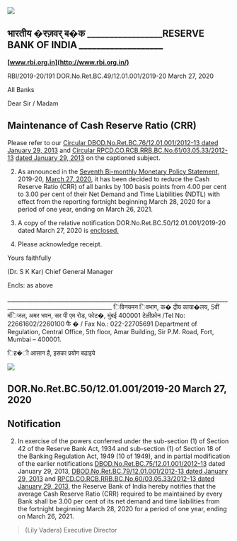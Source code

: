 ![](_page_0_Picture_0.jpeg)

## भारतीय �रज़वर् ब�क **\_\_\_\_\_\_\_\_\_\_\_\_\_\_\_\_\_RESERVE BANK OF INDIA** *\_\_\_\_\_\_\_\_\_\_\_\_\_\_\_\_\_\_\_*

**[www.rbi.org.in](http://www.rbi.org.in/)**

RBI/2019-20/191 DOR.No.Ret.BC.49/12.01.001/2019-20 March 27, 2020

All Banks

Dear Sir / Madam

## **Maintenance of Cash Reserve Ratio (CRR)**

Please refer to our [Circular DBOD.No.Ret.BC.76/12.01.001/2012-13 dated](https://www.rbi.org.in/Scripts/NotificationUser.aspx?Id=7837&Mode=0)  [January 29, 2013](https://www.rbi.org.in/Scripts/NotificationUser.aspx?Id=7837&Mode=0) and [Circular RPCD.CO.RCB.RRB.BC.No.61/03.05.33/2012-13](https://www.rbi.org.in/Scripts/NotificationUser.aspx?Id=7842&Mode=0)  [dated January 29, 2013](https://www.rbi.org.in/Scripts/NotificationUser.aspx?Id=7842&Mode=0) on the captioned subject.

2. As announced in the [Seventh Bi-monthly Monetary Policy Statement,](https://www.rbi.org.in/Scripts/BS_PressReleaseDisplay.aspx?prid=49581) 2019-20, [March 27, 2020,](https://www.rbi.org.in/Scripts/BS_PressReleaseDisplay.aspx?prid=49581) it has been decided to reduce the Cash Reserve Ratio (CRR) of all banks by 100 basis points from 4.00 per cent to 3.00 per cent of their Net Demand and Time Liabilities (NDTL) with effect from the reporting fortnight beginning March 28, 2020 for a period of one year, ending on March 26, 2021.

3. A copy of the relative notification DOR.No.Ret.BC.50/12.01.001/2019-20 dated March 27, 2020 is [enclosed.](#page-1-0)

4. Please acknowledge receipt.

Yours faithfully

 (Dr. S K Kar) Chief General Manager

Encls: as above

\_\_\_\_\_\_\_\_\_\_\_\_\_\_\_\_\_\_\_\_\_\_\_\_\_\_\_\_\_\_\_\_\_\_\_\_\_\_\_\_\_\_\_\_\_\_\_\_\_\_\_\_\_\_\_\_\_\_\_\_\_\_\_\_\_\_\_\_\_\_\_\_\_\_\_\_\_\_\_\_\_\_\_\_\_\_\_\_\_\_\_\_\_\_\_\_\_\_\_\_\_\_\_\_\_\_\_\_\_\_\_\_\_\_\_ िविनयमन िवभाग, क� द्रीय काया�लय, 5वीं मंिजल, अमर भवन, सर पी एम रोड, फोट�, मुंबई 400001 टेलीफ़ोन /Tel No: 22661602/2260100 फै � / Fax No.: 022-22705691 Department of Regulation, Central Office, 5th floor, Amar Building, Sir P.M. Road, Fort, Mumbai – 400001.

िह�ी आसान है, इसका प्रयोग बढाइये

![](_page_1_Picture_0.jpeg)

## <span id="page-1-0"></span>DOR.No.Ret.BC.50/12.01.001/2019-20 March 27, 2020

## **Notification**

2. In exercise of the powers conferred under the sub-section (1) of Section 42 of the Reserve Bank Act, 1934 and sub-section (1) of Section 18 of the Banking Regulation Act, 1949 (10 of 1949), and in partial modification of the earlier notifications [DBOD.No.Ret.BC.75/12.01.001/2012-13](https://www.rbi.org.in/Scripts/NotificationUser.aspx?Id=7837&Mode=0#AN1) dated January 29, 2013, [DBOD.No.Ret.BC.79/12.01.001/2012-13 dated January 29, 2013](https://www.rbi.org.in/Scripts/NotificationUser.aspx?Id=7837&Mode=0#AN2) and [RPCD.CO.RCB.RRB.BC.No.60/03.05.33/2012-13 dated January 29, 2013,](https://www.rbi.org.in/Scripts/NotificationUser.aspx?Id=7842&Mode=0#ANN) the Reserve Bank of India hereby notifies that the average Cash Reserve Ratio (CRR) required to be maintained by every Bank shall be 3.00 per cent of its net demand and time liabilities from the fortnight beginning March 28, 2020 for a period of one year, ending on March 26, 2021.

> (Lily Vadera) Executive Director